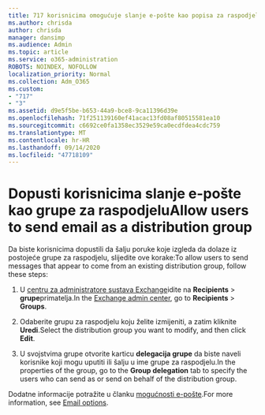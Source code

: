 ```yaml
---
title: 717 korisnicima omogućuje slanje e-pošte kao popisa za raspodjelu
ms.author: chrisda
author: chrisda
manager: dansimp
ms.audience: Admin
ms.topic: article
ms.service: o365-administration
ROBOTS: NOINDEX, NOFOLLOW
localization_priority: Normal
ms.collection: Adm_O365
ms.custom:
- "717"
- "3"
ms.assetid: d9e5f5be-b653-44a9-bce8-9ca11396d39e
ms.openlocfilehash: 71f251139160ef41acac13fd08af80515581ea10
ms.sourcegitcommit: c6692ce0fa1358ec3529e59ca0ecdfdea4cdc759
ms.translationtype: MT
ms.contentlocale: hr-HR
ms.lasthandoff: 09/14/2020
ms.locfileid: "47718109"
---
```

# <a name="allow-users-to-send-email-as-a-distribution-group"></a><span data-ttu-id="7f905-102">Dopusti korisnicima slanje e-pošte kao grupe za raspodjelu</span><span class="sxs-lookup"><span data-stu-id="7f905-102">Allow users to send email as a distribution group</span></span>

<span data-ttu-id="7f905-103">Da biste korisnicima dopustili da šalju poruke koje izgleda da dolaze iz postojeće grupe za raspodjelu, slijedite ove korake:</span><span class="sxs-lookup"><span data-stu-id="7f905-103">To allow users to send messages that appear to come from an existing distribution group, follow these steps:</span></span>

1. <span data-ttu-id="7f905-104">U [centru za administratore sustava Exchange](https://outlook.office365.com/ecp/)idite na **Recipients** \> **grupe**primatelja.</span><span class="sxs-lookup"><span data-stu-id="7f905-104">In the [Exchange admin center](https://outlook.office365.com/ecp/), go to **Recipients** \> **Groups**.</span></span>

2. <span data-ttu-id="7f905-105">Odaberite grupu za raspodjelu koju želite izmijeniti, a zatim kliknite **Uredi**.</span><span class="sxs-lookup"><span data-stu-id="7f905-105">Select the distribution group you want to modify, and then click **Edit**.</span></span>

3. <span data-ttu-id="7f905-106">U svojstvima grupe otvorite karticu **delegacija grupe** da biste naveli korisnike koji mogu uputiti ili šalju u ime grupe za raspodjelu.</span><span class="sxs-lookup"><span data-stu-id="7f905-106">In the properties of the group, go to the **Group delegation** tab to specify the users who can send as or send on behalf of the distribution group.</span></span>

<span data-ttu-id="7f905-107">Dodatne informacije potražite u članku [mogućnosti e-pošte](https://technet.microsoft.com/library/bb124513.aspx#groupdelegation).</span><span class="sxs-lookup"><span data-stu-id="7f905-107">For more information, see [Email options](https://technet.microsoft.com/library/bb124513.aspx#groupdelegation).</span></span>
